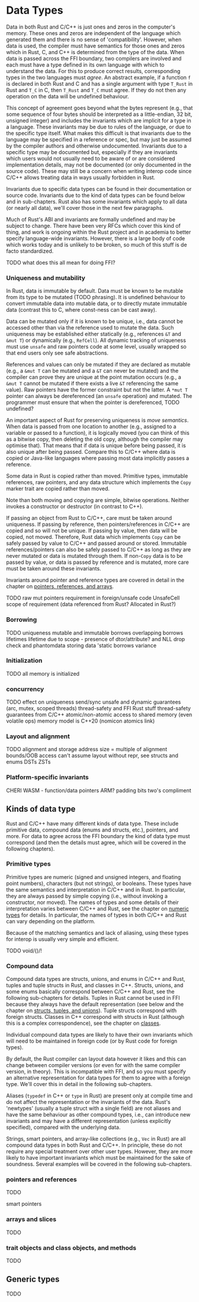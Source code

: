 # Data Types

Data in both Rust and C/C++ is just ones and zeros in the computer's memory. These ones and zeros are independent of the language which generated them and there is no sense of 'compatibility'. However, when data is used, the compiler must have semantics for those ones and zeros which in Rust, C, and C++ is determined from the type of the data. When data is passed across the FFI boundary, two compilers are involved and each must have a type defined in its own language with which to understand the data. For this to produce correct results, corresponding types in the two languages must *agree*. An abstract example, if a function `f` is declared in both Rust and C and has a single argument with type `T_Rust` in Rust and `T_C` in C, then `T_Rust` and `T_C` must agree. If they do not then any operation on the data will be undefined behaviour.

This concept of agreement goes beyond what the bytes represent (e.g., that some sequence of four bytes should be interpreted as a little-endian, 32 bit, unsigned integer) and includes the invariants which are implicit for a type in a language. These invariants may be due to rules of the language, or due to the specific type itself. What makes this difficult is that invariants due to the language may be specified in a reference or spec, but may just be assumed by the compiler authors and otherwise undocumented. Invariants due to a specific type may be documented but, especially if they are invariants which users would not usually need to be aware of or are considered implementation details, may not be documented (or only documented in the source code). These may still be a concern when writing interop code since C/C++ allows treating data in ways usually forbidden in Rust.

Invariants due to specific data types can be found in their documentation or source code. Invariants due to the kind of data types can be found below and in sub-chapters. Rust also has some invariants which apply to all data (or nearly all data), we'll cover those in the next few paragraphs.

Much of Rust's ABI and invariants are formally undefined and may be subject to change. There have been very RFCs which cover this kind of thing, and work is ongoing within the Rust project and in academia to better specify language-wide invariants. However, there is a large body of code which works today and is unlikely to be broken, so much of this stuff is de facto standardized.


TODO what does this all mean for doing FFI?

### Uniqueness and mutability

In Rust, data is immutable by default. Data must be known to be mutable from its type to be mutated (TODO phrasing). It is undefined behaviour to convert immutable data into mutable data, or to directly mutate immutable data (contrast this to C, where const-ness can be cast away).

Data can be mutated only if it is known to be unique, i.e., data cannot be accessed other than via the reference used to mutate the data. Such uniqueness may be established either statically (e.g., references `&T` and `&mut T`) or dynamically (e.g., `RefCell`). All dynamic tracking of uniqueness must use `unsafe` and raw pointers code at some level, usually wrapped so that end users only see safe abstractions.

References and values can only be mutated if they are declared as mutable (e.g., a `&mut T` can be mutated and a `&T` can never be mutated) and the compiler can prove they are unique at the point mutation occurs (e.g., a `&mut T` cannot be mutated if there exists a live `&T` referencing the same value). Raw pointers have the former constraint but not the latter. A `*mut T` pointer can always be dereferenced (an `unsafe` operation) and mutated. The programmer must ensure that when the pointer is dereferenced, TODO undefined?

An important aspect of Rust for preserving uniqueness is *move semantics*. When data is passed from one location to another (e.g., assigned to a variable or passed to a function), it is logically moved (you can think of this as a bitwise copy, then deleting the old copy, although the compiler may optimise that). That means that if data is unique before being passed, it is also unique after being passed. Compare this to C/C++ where data is copied or Java-like languages where passing most data implicitly passes a reference.

Some data in Rust is copied rather than moved. Primitive types, immutable references, raw pointers, and any data structure which implements the `Copy` marker trait are copied rather than moved.

Note than both moving and copying are simple, bitwise operations. Neither invokes a constructor or destructor (in contrast to C++).

If passing an object from Rust to C/C++, care must be taken around uniqueness. If passing by reference, then pointers/references in C/C++ are copied and so will not be unique. If passing by value, then data will be copied, not moved. Therefore, Rust data which implements `Copy` can be safely passed by value to C/C++ and passed around or stored. Immutable references/pointers can also be safely passed to C/C++ as long as they are never mutated or data is mutated through them. If non-`Copy` data is to be passed by value, or data is passed by reference and is mutated, more care must be taken around these invariants.

Invariants around pointer and reference types are covered in detail in the chapter on [pointers, references, and arrays](TODO).


TODO
    raw mut pointers
    requirement in foreign/unsafe code
        UnsafeCell
    scope of requirement (data referenced from Rust? Allocated in Rust?)

### Borrowing

TODO
    uniqueness
    mutable and immutable borrows
        overlapping borrows
    lifetimes
        lifetime due to scope - presence of dtor/attribute? and NLL
            drop check and phantomdata
    storing data
    'static borrows
    variance

### Initialization

TODO
    all memory is initialized

### concurrency

TODO
    effect on uniqueness
    send/sync
    unsafe and dynamic guarantees (arc, mutex, scoped threads)
    thread-safety and FFI
        Rust stuff
        thread-safety guarantees from C/C++
    atomic/non-atomic access to shared memory (even volatile ops)
        memory model is C++20 (nomicon atomics link)

### Layout and alignment

TODO
    alignment and storage address
    size = multiple of alignment
    bounds/OOB access
    can't assume layout without repr, see structs and enums
    DSTs
    ZSTs

### Platform-specific invariants

CHERI
WASM - function/data pointers
ARM?
padding bits
two's compliment

## Kinds of data type

Rust and C/C++ have many different kinds of data type. These include primitive data, compound data (enums and structs, etc.), pointers, and more. For data to agree across the FFI boundary the kind of data type must correspond (and then the details must agree, which will be covered in the following chapters).

### Primitive types

Primitive types are numeric (signed and unsigned integers, and floating point numbers), characters (but not strings), or booleans. These types have the same semantics and interpretation in C/C++ and in Rust. In particular, they are always passed by simple copying (i.e., without invoking a constructor, nor moved). The names of types and some details of their interpretation varies between C/C++ and Rust, see the chapter on [numeric types](numerics.md) for details. In particular, the names of types in both C/C++ and Rust can vary depending on the platform.

Because of the matching semantics and lack of aliasing, using these types for interop is usually very simple and efficient.

TODO void/()/!

### Compound data

Compound data types are structs, unions, and enums in C/C++ and Rust, tuples and tuple structs in Rust, and classes in C++. Structs, unions, and some enums basically correspond between C/C++ and Rust, see the following sub-chapters for details. Tuples in Rust cannot be used in FFI because they always have the default representation (see below and the chapter on [structs, tuples, and unions](TODO)). Tuple structs correspond with foreign structs. Classes in C++ correspond with structs in Rust (although this is a complex correspondence), see the chapter on [classes](TODO).

Individual compound data types are likely to have their own invariants which will need to be maintained in foreign code (or by Rust code for foreign types).

By default, the Rust compiler can layout data however it likes and this can change between compiler versions (or even for with the same compiler version, in theory). This is incompatible with FFI, and so you must specify an alternative representation for data types for them to agree with a foreign type. We'll cover this in detail in the following sub-chapters.

Aliases (`typedef` in C++ or `type` in Rust) are present only at compile time and do not affect the representation or the invariants of the data. Rust's 'newtypes' (usually a tuple struct with a single field) are not aliases and have the same behaviour as other compound types, i.e., can introduce new invariants and may have a different representation (unless explicitly specified), compared with the underlying data.

Strings, smart pointers, and array-like collections (e.g., `Vec` in Rust) are all compound data types in both Rust and C/C++. In principle, these do not require any special treatment over other user types. However, they are more likely to have important invariants which must be maintained for the sake of soundness. Several examples will be covered in the following sub-chapters.

### pointers and references

TODO

smart pointers

### arrays and slices

TODO

### trait objects and class objects, and methods

TODO

## Generic types

TODO
